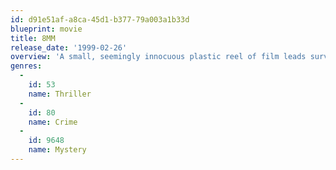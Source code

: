 ```yaml
---
id: d91e51af-a8ca-45d1-b377-79a003a1b33d
blueprint: movie
title: 8MM
release_date: '1999-02-26'
overview: 'A small, seemingly innocuous plastic reel of film leads surveillance specialist Tom Welles down an increasingly dark and frightening path. With the help of the streetwise Max, he relentlessly follows a bizarre trail of evidence to determine the fate of a complete stranger. As his work turns into obsession, he drifts farther and farther away from his wife, family and simple life as a small-town PI.'
genres:
  -
    id: 53
    name: Thriller
  -
    id: 80
    name: Crime
  -
    id: 9648
    name: Mystery
---
```

